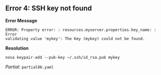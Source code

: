 ## Error 4: SSH key not found

**Error Message**
~~~
ERROR: Property error: : resources.myserver.properties.key_name: : Error
validating value 'mykey': The Key (mykey) could not be found.
~~~

**Resolution**

~~~
nova keypair-add --pub-key ~/.ssh/id_rsa.pub mykey
~~~

_Partial:_ `partial06.yaml`

<!--
Namely, I omitted a little something on the preparation slide to show you a
particular Heat feature: It will validate properties passed to resources (where
that makes sense) and complain if you supply invalid values, such as a
nonexistent Nova key pair name. Let's create that key pair now and retry the
stack-create.
-->

